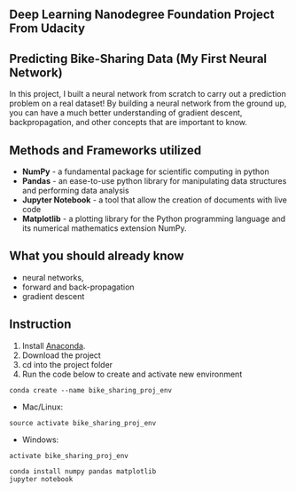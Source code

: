 ## Deep Learning Nanodegree Foundation Project From Udacity

## Predicting Bike-Sharing Data (My First Neural Network)

In this project, I built a neural network from scratch to carry out a prediction problem on a real dataset! By building a neural network from the ground up, you can have a much better understanding of gradient descent, backpropagation, and other concepts that are important to know. 

## Methods and Frameworks utilized

- **NumPy** - a fundamental package for scientific computing in python
- **Pandas** - an ease-to-use python library for manipulating data structures and performing data analysis
- **Jupyter Notebook** - a tool that allow the creation of documents with live code
- **Matplotlib** - a plotting library for the Python programming language and its numerical mathematics extension NumPy. 

## What you should already know

- neural networks, 
- forward and back-propagation
- gradient descent

## Instruction

1. Install [Anaconda](https://www.anaconda.com/distribution/).
2. Download the project
3. cd into the project folder
4. Run the code below to create and activate new environment

```
conda create --name bike_sharing_proj_env
```
 - Mac/Linux: 
```
source activate bike_sharing_proj_env 
```
 - Windows:
```
activate bike_sharing_proj_env
```
```
conda install numpy pandas matplotlib
jupyter notebook
```

